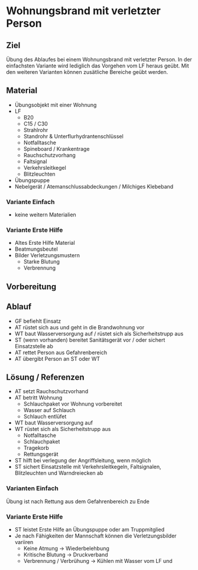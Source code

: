 # Wohnungsbrand mit verletzter Person

## Ziel

Übung des Ablaufes bei einem Wohnungsbrand mit verletzter Person.
In der einfachsten Variante wird lediglich das Vorgehen vom LF heraus geübt.
Mit den weiteren Varianten können zusätliche Bereiche geübt werden.

## Material

- Übungsobjekt mit einer Wohnung
- LF
  - B20
  - C15 / C30
  - Strahlrohr
  - Standrohr & Unterflurhydrantenschlüssel
  - Notfalltasche
  - Spineboard / Krankentrage
  - Rauchschutzvorhang
  - Faltsignal
  - Verkehrsleitkegel
  - Blitzleuchten
- Übungspuppe
- Nebelgerät / Atemanschlussabdeckungen / Milchiges Klebeband

### Variante Einfach

- keine weitern Materialien

### Variante Erste Hilfe

- Altes Erste Hilfe Material
- Beatmungsbeutel
- Bilder Verletzungsmustern
  - Starke Blutung
  - Verbrennung

## Vorbereitung

## Ablauf

- GF befiehlt Einsatz
- AT rüstet sich aus und geht in die Brandwohnung vor
- WT baut Wasserversorgung auf / rüstet sich als Sicherheitstrupp aus
- ST (wenn vorhanden) bereitet Sanitätsgerät vor / oder sichert Einsatzstelle ab
- AT rettet Person aus Gefahrenbereich
- AT übergibt Person an ST oder WT

## Lösung / Referenzen

- AT setzt Rauchschutzvorhand
- AT betritt Wohnung
  - Schlauchpaket vor Wohnung vorbereitet
  - Wasser auf Schlauch
  - Schlauch entlüfet
- WT baut Wasserversorgung auf
- WT rüstet sich als Sicherheitstrupp aus
  - Notfalltasche
  - Schlauchpaket
  - Tragekorb
  - Rettungsgerät
- ST hilft bei verlegung der Angriffsleitung, wenn möglich
- ST sichert Einsatzstelle mit Verkehrsleitkegeln, Faltsignalen, Blitzleuchten und Warndreiecken ab

### Varianten Einfach

Übung ist nach Rettung aus dem Gefahrenbereich zu Ende

### Variante Erste Hilfe

- ST leistet Erste Hilfe an Übungspuppe oder am Truppmitglied
- Je nach Fähigkeiten der Mannschaft können die Verletzungsbilder variiren
  - Keine Atmung -> Wiederbelehbung
  - Kritische Blutung -> Druckverband
  - Verbrennung / Verbrühung -> Kühlen mit Wasser vom LF und
